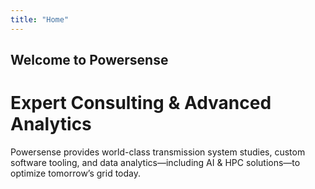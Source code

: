 ```yaml
---
title: "Home"
---
```

<div class="cover">
  <h2>Welcome to Powersense</h2>
</div>

# Expert Consulting & Advanced Analytics

Powersense provides world-class transmission system studies, custom software tooling, and data analytics—including AI & HPC solutions—to optimize tomorrow’s grid today.
